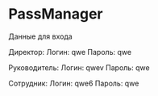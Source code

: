 # PassManager

Данные для входа 

Директор: 
  Логин: qwe 
  Пароль: qwe 
  
Руководитель: 
  Логин: qwev 
  Пароль: qwe 
  
Сотрудник: 
  Логин: qwe6 
  Пароль: qwe 
